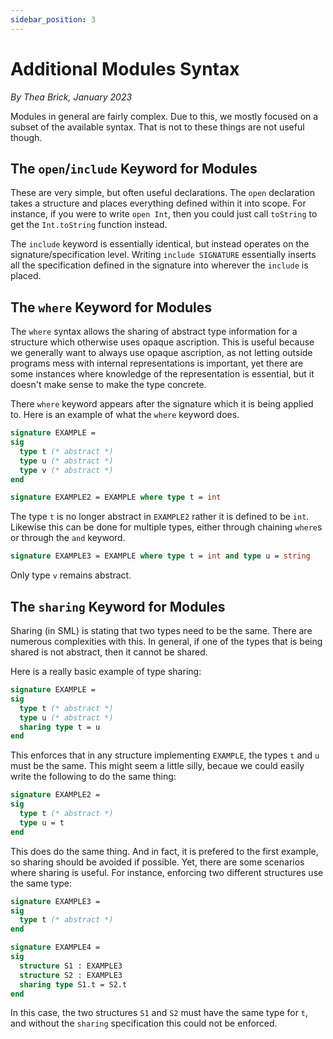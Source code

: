 ```yaml
---
sidebar_position: 3
---
```


# Additional Modules Syntax

_By Thea Brick, January 2023_

Modules in general are fairly complex. Due to this, we mostly focused on a
subset of the available syntax. That is not to these things are not useful
though.

## The `open`/`include` Keyword for Modules

These are very simple, but often useful declarations. The `open` declaration
takes a structure and places everything defined within it into scope. For
instance, if you were to write `open Int`, then you could just call `toString`
to get the `Int.toString` function instead.

The `include` keyword is essentially identical, but instead operates on the
signature/specification level. Writing `include SIGNATURE` essentially inserts
all the specification defined in the signature into wherever the `include` is
placed.

## The `where` Keyword for Modules

The `where` syntax allows the sharing of abstract type information for a
structure which otherwise uses opaque ascription. This is useful because we
generally want to always use opaque ascription, as not letting outside programs
mess with internal representations is important, yet there are some instances
where knowledge of the representation is essential, but it doesn't make sense
to make the type concrete.

There `where` keyword appears after the signature which it is being applied to.
Here is an example of what the `where` keyword does.


```sml
signature EXAMPLE =
sig
  type t (* abstract *)
  type u (* abstract *)
  type v (* abstract *)
end

signature EXAMPLE2 = EXAMPLE where type t = int
```

The type `t` is no longer abstract in `EXAMPLE2` rather it is defined to be
`int`. Likewise this can be done for multiple types, either through chaining
`where`s or through the `and` keyword.

```sml
signature EXAMPLE3 = EXAMPLE where type t = int and type u = string
```

Only type `v` remains abstract.

## The `sharing` Keyword for Modules

Sharing (in SML) is stating that two types need to be the same. There are
numerous complexities with this. In general, if one of the types that is
being shared is not abstract, then it cannot be shared.

Here is a really basic example of type sharing:

```sml
signature EXAMPLE =
sig
  type t (* abstract *)
  type u (* abstract *)
  sharing type t = u
end
```

This enforces that in any structure implementing `EXAMPLE`, the types `t` and
`u` must be the same. This might seem a little silly, becaue we could easily
write the following to do the same thing:

```sml
signature EXAMPLE2 =
sig
  type t (* abstract *)
  type u = t
end
```

This does do the same thing. And in fact, it is prefered to the first example,
so sharing should be avoided if possible. Yet, there are some scenarios where
sharing is useful. For instance, enforcing two different structures use the
same type:

```sml
signature EXAMPLE3 =
sig
  type t (* abstract *)
end

signature EXAMPLE4 =
sig
  structure S1 : EXAMPLE3
  structure S2 : EXAMPLE3
  sharing type S1.t = S2.t
end
```

In this case, the two structures `S1` and `S2` must have the same type for `t`,
and without the `sharing` specification this could not be enforced.
